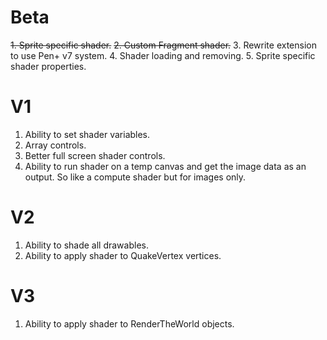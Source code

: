# Beta

~~1. Sprite specific shader.~~
~~2. Custom Fragment shader.~~
3. Rewrite extension to use Pen+ v7 system.
4. Shader loading and removing.
5. Sprite specific shader properties.

# V1

1. Ability to set shader variables.
2. Array controls.
3. Better full screen shader controls.
4. Ability to run shader on a temp canvas and get the image data as an output. So like a compute shader but for images only.

# V2

1. Ability to shade all drawables.
2. Ability to apply shader to QuakeVertex vertices.

# V3
1. Ability to apply shader to RenderTheWorld objects.
